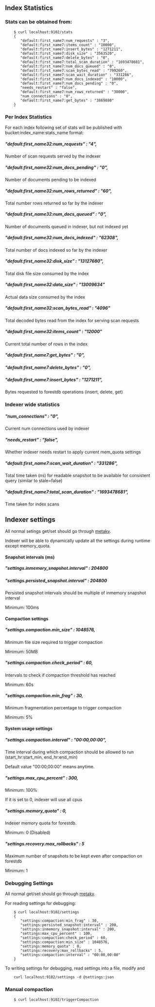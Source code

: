 ## Index Statistics

### Stats can be obtained from:

        $ curl localhost:9102/stats
        {
           "default:first_name7:num_requests" : "3",
           "default:first_name7:items_count" : "10000",
           "default:first_name7:insert_bytes" : "1271211",
           "default:first_name7:disk_size" : "3563520",
           "default:first_name7:delete_bytes" : "0",
           "default:first_name7:total_scan_duration" : "1693478681",
           "default:first_name7:num_docs_queued" : "0",
           "default:first_name7:scan_bytes_read" : "799260",
           "default:first_name7:scan_wait_duration" : "331286",
           "default:first_name7:num_docs_indexed" : "10000",
           "default:first_name7:num_docs_pending" : "0",
           "needs_restart" : "false",
           "default:first_name7:num_rows_returned" : "30000",
           "num_connections" : "0",
           "default:first_name7:get_bytes" : "3869880"
        }


### Per Index Statistics

For each index following set of stats will be published with bucket:index\_name:stats\_name format:

##### "default:first\_name32:num\_requests" : "4",
Number of scan requests served by the indexer


##### "default:first\_name32:num\_docs\_pending" : "0",
Number of documents pending to be indexed


##### "default:first\_name32:num\_rows\_returned" : "60",
Total number rows returned so far by the indexer


##### "default:first\_name32:num\_docs\_queued" : "0",
Number of documents queued in indexer, but not indexed yet


##### "default:first\_name32:num\_docs\_indexed" : "62308",
Total number of docs indexed so far by the indexer


##### "default:first\_name32:disk\_size" : "13127680",
Total disk file size consumed by the index


##### "default:first\_name32:data\_size" : "13009634"
Actual data size consumed by the index


##### "default:first\_name32:scan\_bytes\_read" : "4096"
Total decoded bytes read from the index for serving scan requests


##### "default:first\_name32:items\_count" : "12000"
Current total number of rows in the index


##### "default:first\_name7:get\_bytes" : "0",
##### "default:first\_name7:delete\_bytes" : "0",
##### "default:first\_name7:insert\_bytes" : "1271211",
Bytes requested to forestdb operations (insert, delete, get)

### Indexer wide statistics

##### "num\_connections" : "0",
Current num connections used by indexer


##### "needs\_restart" : "false",
Whether indexer needs restart to apply current mem\_quota settings


##### "default:first\_name7:scan\_wait\_duration" : "331286",
Total time taken (ns) for readable snapshot to be available for consistent query (similar to stale=false)


##### "default:first\_name7:total\_scan\_duration" : "1693478681",
Time taken for index scans


## Indexer settings

All normal setings get/set should go through [metakv](https://github.com/couchbase/cbauth/tree/master/metakv).

Indexer will be able to dynamically update all the settings during runtime except memory\_quota.

#### Snapshot intervals (ms)

##### "settings.inmemory\_snapshot.interval" : 204800
##### "settings.persisted\_snapshot.interval" : 204800

Persisted snapshot intervals should be multiple of inmemory snapshot interval

Minimum: 100ms

#### Compaction settings


##### "settings.compaction.min\_size" : 1048576,

Minimum file size required to trigger compaction

Minimum: 50MB


##### "settings.compaction.check\_period" : 60,

Intervals to check if compaction threshold has reached

Minimum: 60s


##### "settings.compaction.min\_frag" : 30,

Minimum fragmentation percentage to trigger compaction

Minimum: 5%

#### System usage settings


##### "settings.compaction.interval" : "00:00,00:00",

Time interval during which compaction should be allowed to run (start\_hr:start\_min, end\_hr:end\_min)

Default value "00:00,00:00" means anytime.


##### "settings.max\_cpu\_percent" : 300,

Minimum: 100%

If it is set to 0, indexer will use all cpus


##### "settings.memory\_quota" : 0,

Indexer memory quota for forestdb.

Minimum: 0 (Disabled)


##### "settings.recovery.max\_rollbacks" : 5

Maximum number of snapshots to be kept even after compaction on forestdb

Minimum: 1

### Debugging Settings
All normal get/set should go through [metakv](https://github.com/couchbase/cbauth/tree/master/metakv).

For reading settings for debugging:

        $ curl localhost:9102/settings
        {
           "settings:compaction:min_frag" : 30,
           "settings:persisted_snapshot:interval" : 200,
           "settings:inmemory_snapshot:interval" : 200,
           "settings:max_cpu_percent" : 100,
           "settings:compaction:check_period" : 60,
           "settings:compaction:min_size" : 1048576,
           "settings:memory_quota" : 0,
           "settings:recovery:max_rollbacks" : 5,
           "settings:compaction:interval" : "00:00,00:00"
        }
        
To writing settings for debugging, read settings into a file, modify and

        curl localhost:9102/settings -d @settings:json


### Manual compaction
        $ curl localhost:9102/triggerCompaction

